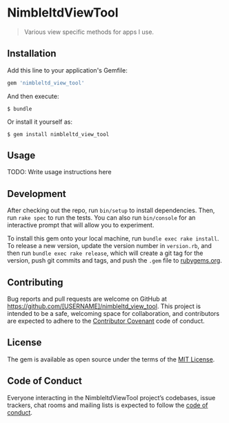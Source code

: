 # NimbleltdViewTool

> Various view specific methods for apps I use.

## Installation

Add this line to your application's Gemfile:

```ruby
gem 'nimbleltd_view_tool'
```

And then execute:

    $ bundle

Or install it yourself as:

    $ gem install nimbleltd_view_tool

## Usage

TODO: Write usage instructions here

## Development

After checking out the repo, run `bin/setup` to install dependencies. Then, run `rake spec` to run the tests. You can also run `bin/console` for an interactive prompt that will allow you to experiment.

To install this gem onto your local machine, run `bundle exec rake install`. To release a new version, update the version number in `version.rb`, and then run `bundle exec rake release`, which will create a git tag for the version, push git commits and tags, and push the `.gem` file to [rubygems.org](https://rubygems.org).

## Contributing

Bug reports and pull requests are welcome on GitHub at https://github.com/[USERNAME]/nimbleltd_view_tool. This project is intended to be a safe, welcoming space for collaboration, and contributors are expected to adhere to the [Contributor Covenant](http://contributor-covenant.org) code of conduct.

## License

The gem is available as open source under the terms of the [MIT License](https://opensource.org/licenses/MIT).

## Code of Conduct

Everyone interacting in the NimbleltdViewTool project’s codebases, issue trackers, chat rooms and mailing lists is expected to follow the [code of conduct](https://github.com/[USERNAME]/nimbleltd_view_tool/blob/master/CODE_OF_CONDUCT.md).
